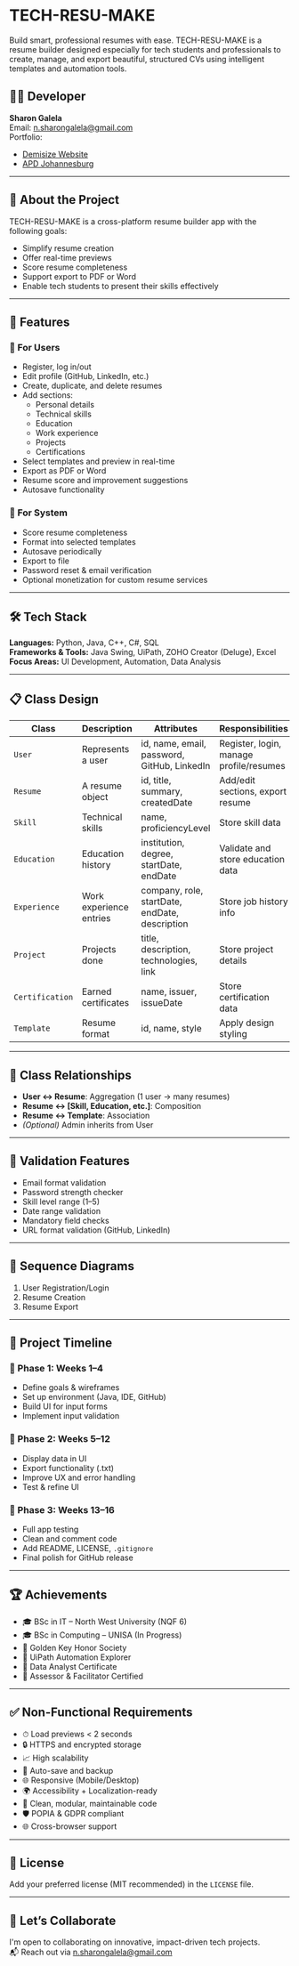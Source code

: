 # TECH-RESU-MAKE
Build smart, professional resumes with ease. TECH-RESU-MAKE is a resume builder designed especially for tech students and professionals to create, manage, and export beautiful, structured CVs using intelligent templates and automation tools.

## 👩‍💻 Developer

**Sharon Galela**  
Email: n.sharongalela@gmail.com  
Portfolio:  
- [Demisize Website](https://www.demisize.co.za)  
- [APD Johannesburg](https://apdjhb.co.za)  

---

## 🧠 About the Project

TECH-RESU-MAKE is a cross-platform resume builder app with the following goals:
- Simplify resume creation
- Offer real-time previews
- Score resume completeness
- Support export to PDF or Word
- Enable tech students to present their skills effectively

---

## 🚀 Features

### 🔹 For Users
- Register, log in/out
- Edit profile (GitHub, LinkedIn, etc.)
- Create, duplicate, and delete resumes
- Add sections:
  - Personal details
  - Technical skills
  - Education
  - Work experience
  - Projects
  - Certifications
- Select templates and preview in real-time
- Export as PDF or Word
- Resume score and improvement suggestions
- Autosave functionality

### 🔸 For System
- Score resume completeness
- Format into selected templates
- Autosave periodically
- Export to file
- Password reset & email verification
- Optional monetization for custom resume services

---

## 🛠️ Tech Stack

**Languages:** Python, Java, C++, C#, SQL  
**Frameworks & Tools:** Java Swing, UiPath, ZOHO Creator (Deluge), Excel  
**Focus Areas:** UI Development, Automation, Data Analysis

---

## 📋 Class Design

| Class         | Description                     | Attributes                              | Responsibilities                         |
|---------------|---------------------------------|-----------------------------------------|------------------------------------------|
| `User`        | Represents a user               | id, name, email, password, GitHub, LinkedIn | Register, login, manage profile/resumes |
| `Resume`      | A resume object                 | id, title, summary, createdDate         | Add/edit sections, export resume         |
| `Skill`       | Technical skills                | name, proficiencyLevel                  | Store skill data                         |
| `Education`   | Education history               | institution, degree, startDate, endDate | Validate and store education data        |
| `Experience`  | Work experience entries         | company, role, startDate, endDate, description | Store job history info          |
| `Project`     | Projects done                   | title, description, technologies, link  | Store project details                    |
| `Certification` | Earned certificates          | name, issuer, issueDate                 | Store certification data                 |
| `Template`    | Resume format                   | id, name, style                         | Apply design styling                     |

---

## 🧩 Class Relationships

- **User ↔ Resume**: Aggregation (1 user → many resumes)
- **Resume ↔ [Skill, Education, etc.]**: Composition
- **Resume ↔ Template**: Association
- *(Optional)* Admin inherits from User

---

## 🧪 Validation Features

- Email format validation
- Password strength checker
- Skill level range (1–5)
- Date range validation
- Mandatory field checks
- URL format validation (GitHub, LinkedIn)

---

## 🔄 Sequence Diagrams
1. User Registration/Login
2. Resume Creation
3. Resume Export

---

## 📅 Project Timeline

### 📌 Phase 1: Weeks 1–4
- Define goals & wireframes
- Set up environment (Java, IDE, GitHub)
- Build UI for input forms
- Implement input validation

### 📌 Phase 2: Weeks 5–12
- Display data in UI
- Export functionality (.txt)
- Improve UX and error handling
- Test & refine UI

### 📌 Phase 3: Weeks 13–16
- Full app testing
- Clean and comment code
- Add README, LICENSE, `.gitignore`
- Final polish for GitHub release

---

## 🏆 Achievements

- 🎓 BSc in IT – North West University (NQF 6)
- 🎓 BSc in Computing – UNISA (In Progress)
- 🏅 Golden Key Honor Society
- 📜 UiPath Automation Explorer
- 📜 Data Analyst Certificate
- 📜 Assessor & Facilitator Certified

---

## ✅ Non-Functional Requirements

- ⏱ Load previews < 2 seconds
- 🔒 HTTPS and encrypted storage
- 📈 High scalability
- 💾 Auto-save and backup
- 🌐 Responsive (Mobile/Desktop)
- 🌍 Accessibility + Localization-ready
- 🔧 Clean, modular, maintainable code
- 🛡 POPIA & GDPR compliant
- 🌐 Cross-browser support

---

## 📄 License

Add your preferred license (MIT recommended) in the `LICENSE` file.

---

## 👋 Let’s Collaborate

I'm open to collaborating on innovative, impact-driven tech projects.  
📬 Reach out via [n.sharongalela@gmail.com](mailto:n.sharongalela@gmail.com)


